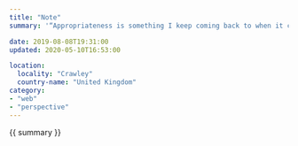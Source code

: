 ```yaml
---
title: "Note"
summary: '“Appropriateness is something I keep coming back to when it comes to evaluating web technologies. I don’t think there are good tools and bad tools; just tools that are appropriate or inapropriate for the task at hand.” — Jeremy Keith'

date: 2019-08-08T19:31:00
updated: 2020-05-10T16:53:00

location:
  locality: "Crawley"
  country-name: "United Kingdom"
category:
- "web"
- "perspective"
---
```


{{ summary }}
